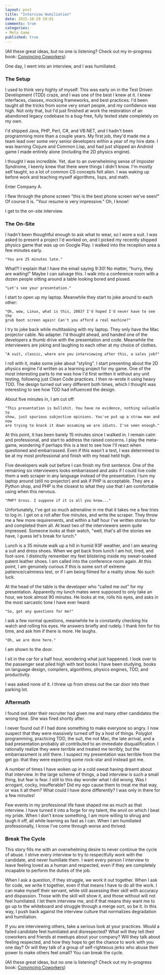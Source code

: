 ```yaml
---
layout: post
title: "Interview Humiliation"
date: 2015-10-29 19:01
comments: true
categories: 
- Meta Game
published: true
---
```


(All these great ideas, but no one is listening? Check out my in-progress
book: [Convincing Coworkers](https://leanpub.com/convincingcoworkers))

One day, I went into an interview, and I was humiliated.

### The Setup

I used to think very highly of myself. This was early on in the Test Driven
Development (TDD) craze, and I was one of the best I knew at it. I knew
interfaces, classes, mocking frameworks, and best practices. I'd been taught all
the tricks from some very smart people, and my confidence was high. Not only
that, but I'd just finished at work the restoration of an abandoned legacy
codebase to a bug-free, fully tested state completely on my own.

I'd shipped Java, PHP, Perl, C#, and VB.NET, and I hadn't been programming more
than a couple years. My first job, they'd made me a team lead over some very
senior developers within a year of my hire date. I was learning Clojure and
Common Lisp, and had just shipped an Android game I made entirely alone
(including the 2D physics engine).

I thought I was incredible. Yet, due to an overwhelming sense of Imposter
Syndrome, I keenly knew that there were things I didn't know. I'm mostly self
taught, so a lot of common CS concepts felt alien. I was waking up before work
and teaching myself algorithms, lisps, and math.

Enter Company A.

I flew through the phone screen "this is the best phone screen we've seen!" Of
course it is. "Your resume is very impressive." Oh, I know!

I get to the on-site interview.

### The On-Site

I hadn't been thoughtful enough to ask what to wear, so I wore a suit. I was
asked to present a project I'd worked on, and I picked my recently shipped
physics game that was up on Google Play. I walked into the reception area a few
minutes early. 

    "You are 25 minutes late."

What?! I explain that I have the email saying 9:30! No matter, "hurry, they are
waiting!" Maybe I can salvage this. I walk into a conference room with a dozen
people sitting around a table looking bored and pissed.

    "Let's see your presentation."

I start to open up my laptop. Meanwhile they start to joke around to each other:

    "Oh, wow, Linux, what is this, 2003? I'd hoped I'd never have to see the
    grub boot screen again! Can't you afford a real machine?"

I try to joke back while multitasking with my laptop. They only have the Mac
projector cable. No adapter. I'd thought ahead, and handed one of the developers
a thumb drive with the presentation and code. Meanwhile the interviewers are
joking and laughing to each other at my choice of clothes.

    "A suit, classic, where are you interviewing after this, a sales job?"

I roll with it, make some joke about "styling". I start presenting about the 2D
physics engine I'd written as a learning project for my game. One of the most
interesting parts to me was how I'd first written it without any unit testing,
following just Clean Code practices. I then re-wrote it using heavy TDD. The
design turned out very different both times, which I thought was interesting to
see how TDD had influenced the design.

About five minutes in, I am cut off:

    "This presentation is bullshit. You have no evidence, nothing valuable to
    show, just spurious subjective opinions. You've put up a straw man and now
    are trying to knock it down assuming we are idiots. I've seen enough."

At this point, it has been barely 15 minutes since I walked in. I remain calm
and professional, and start to address the raised concerns. I play the
meta-game, wondering if perhaps this is a test to see how I'll react when
questioned and embarrassed. Even if this wasn't a test, I was determined to be
at my most professional and finish with my head held high.

Five developers walk out before I can finish my first sentence. One of the
remaining six interviewers looks embarrassed and asks if I could live code them
a web scraper in any language instead of the presentation. I turn my laptop
around (still no projector) and ask if PHP is acceptable. They are a Python
shop, and PHP is the closest to what they use that I am comfortable using when
this nervous.

    "PHP? Gross. I suppose if it is all you know..."

Unfortunately, I've got so much adrenaline in me that it takes me a few tries to
log in. I get on a roll after five minutes, and write the scraper. They throw me
a few more requirements, and within a half hour I've written stories for and
completed them all. At least two of the interviewers seem quite impressed.
Someone looks at their watch, "well, that's all the stories we have, I guess
let's break for lunch."

Lunch is a 35 minute walk up a hill in humid 93F weather, and I am wearing a
suit and dress shoes. When we get back from lunch I am hot, tired, and
foot-sore. I distinctly remember my feet blistering inside my sweat-soaked
patent leather shoes. I am called into the conference room again. At this point,
I am genuinely curious if this is some sort of extreme patience/calmness test,
or if I am being filmed for a reality show. No such luck.

At the head of the table is the developer who "called me out" for my
presentation. Apparently my lunch mates were supposed to only take an hour, we
took almost 90 minutes. He looks at me, rolls his eyes, and asks in the most
sarcastic tone I have ever heard:

    "So, got any questions for me?"

I ask a few normal questions, meanwhile he is constantly checking his watch and
rolling his eyes. He answers briefly and rudely. I thank him for his time, and
ask him if there is more. He laughs.

    "Oh, we are done here."

I am shown to the door. 

I sit in the car for a half hour, wondering what just happened. I look over to
the passenger seat piled high with text books I have been studying, books on
language design, compilers, algorithms, physics engines, TDD, and productivity.

I was asked none of it. I threw up from stress out the car door into their
parking lot.

### Aftermath

I found out later their recruiter had given me and many other candidates the
wrong time. She was fired shortly after.

I never found out if I had done something to make everyone so angry. I now
suspect that they were massively turned off by a host of things. Polyglot
programming, practicing TDD, the suit, the not Mac, the late arrival, and a bad
presentation probably all contributed to an immediate disqualification. I
rationally realize they were terrible and treated me terribly, but the
embarrassment is still there. I suspect my presentation was terrible from the
get go: that they were expecting some rock-star and instead got me.

A number of times I have woken up in a cold sweat having dreamt about that
interview. In the large scheme of things, a bad interview is such a small thing,
but fear is fear. I still to this day wonder what I did wrong. Was I arrogant,
cocky, insufferable? Did my ego cause them to treat me that way, or was it all
them? What could I have done differently? I was only in there for a few minutes!

Few events in my professional life have shaped me as much as that interview. I
have turned it into a forge for my talent, the anvil on which I beat my pride.
When I don't know something, I am more willing to shrug and laugh it off, all
while learning as fast as I can. When I am humiliated professionally, I know
I've come through worse and thrived.

### Break The Cycle

This story fills me with an overwhelming desire to never continue the cycle of
abuse. I strive every interview to try to respectfully work with the candidate,
and never humiliate them. I want every person I interview to leave feeling loved
as a human and respected, even if they are completely incapable to perform the
duties of the job.

When I ask a question, if they struggle, we work it out together. When I ask for
code, we write it together, even if that means I have to do all the work. I can
make myself their servant, while still assessing their skill with accuracy and
dispassion. Those with the skill will show it, and those without will not feel
humiliated. I let them interview me, and if that means they want me to go up to
the whiteboard and struggle through a merge sort, so be it. In this way, I push
back against the interview culture that normalizes degradation and humiliation.

If you are interviewing others, take a serious look at your practices. Would a
failed candidate feel humiliated and disrespected? What will they tell their
coworkers and friends at meetups about your company? Will they talk about
feeling respected, and how they hope to get the chance to work with you one day?
Or will they talk of a group of self-righteous jerks who abuse their power to
make others feel small? You can break the cycle.

(All these great ideas, but no one is listening? Check out my in-progress
book: [Convincing Coworkers](https://leanpub.com/convincingcoworkers))
